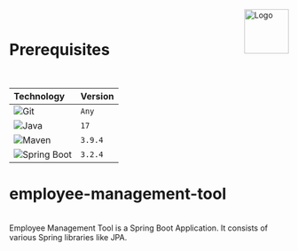 <a name="readme-top"></a>
<br />
<div>
  <a href="https://github.com/othneildrew/Best-README-Template">
    <img  style="float: right;"  src="https://github.com/othneildrew/Best-README-Template/blob/master/images/logo.png" alt="Logo" width="80" height="80" top="0" left="0">
  </a>
</div>


<br/>

# Prerequisites 
<br/>

| Technology | Version |
| :--- | :--- |
| ![Git][git] | `Any`  |
| ![Java][java]  | `17` |
| ![Maven][apache-maven] | `3.9.4` |
| ![Spring Boot][spring-boot] | `3.2.4` |





# employee-management-tool 
<br/>
Employee Management Tool is a Spring Boot Application. It consists of various Spring libraries like JPA.

[developers]: https://github.com/imran-dev100/employee-management-tool/graphs/contributors
[spring-boot]: https://img.shields.io/badge/Spring_Boot-F2F4F9?style=for-the-badge&logo=spring-boot
[apache-maven]: https://img.shields.io/badge/apache_maven-C71A36?style=for-the-badge&logo=apachemaven&logoColor=white
[git]: https://img.shields.io/badge/GIT-E44C30?style=for-the-badge&logo=git&logoColor=white
[java]: https://img.shields.io/badge/java-%23ED8B00.svg?style=for-the-badge&logo=openjdk&logoColor=white

